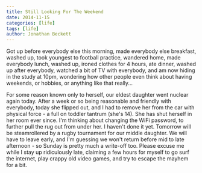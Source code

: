 ```yaml
---
title: Still Looking For The Weekend
date: 2014-11-15
categories: [life]
tags: [life]
author: Jonathan Beckett
---
```


Got up before everybody else this morning, made everybody else breakfast, washed up, took youngest to football practice, wandered home, made everybody lunch, washed up, ironed clothes for 4 hours, ate dinner, washed up after everybody, watched a bit of TV with everybody, and am now hiding in the study at 10pm, wondering how other people even think about having weekends, or hobbies, or anything like that really...

For some reason known only to herself, our eldest daughter went nuclear again today. After a week or so being reasonable and friendly with everybody, today she flipped out, and I had to remove her from the car with physical force - a full on toddler tantrum (she's 14). She has shut herself in her room ever since. I'm thinking about changing the WiFi password, to further pull the rug out from under her. I haven't done it yet. Tomorrow will be steamrollered by a rugby tournament for our middle daughter. We will have to leave early, and I'm guessing we won't return before mid to late afternoon - so Sunday is pretty much a write-off too. Please excuse me while I stay up ridiculously late, claiming a few hours for myself to go surf the internet, play crappy old video games, and try to escape the mayhem for a bit.